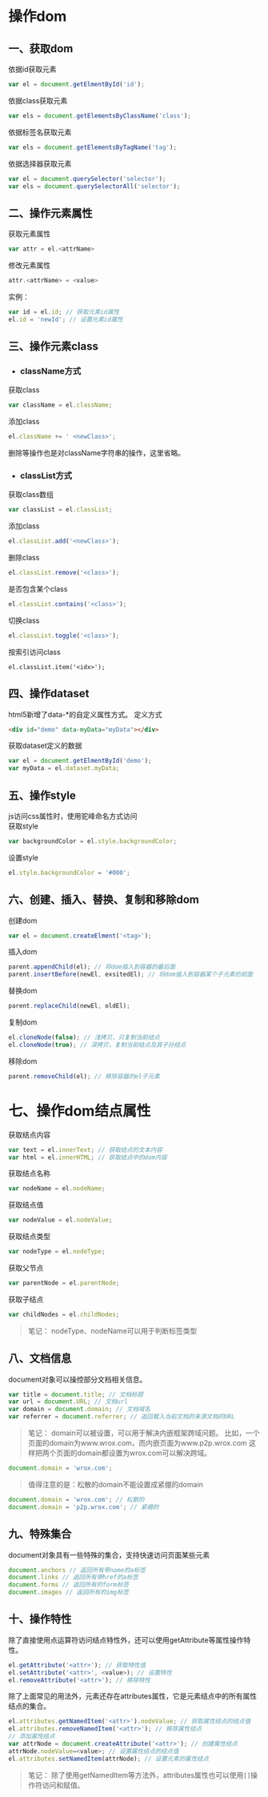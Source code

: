 # 操作dom

## 一、获取dom
依据id获取元素
```js
var el = document.getElmentById('id');
```
依据class获取元素
```js
var els = document.getElementsByClassName('class');
```
依据标签名获取元素
```js
var els = document.getElementsByTagName('tag');
```
依据选择器获取元素
```js
var el = document.querySelector('selector');
var els = document.querySelectorAll('selector');
```

## 二、操作元素属性
获取元素属性
```js
var attr = el.<attrName>
```
修改元素属性
```js
attr.<attrName> = <value>
```
实例：
```js
var id = el.id; // 获取元素id属性
el.id = 'newId'; // 设置元素id属性
```

## 三、操作元素class
* ### className方式
获取class
```js
var className = el.className;
```
添加class
```js
el.className += ' <newClass>';
```
删除等操作也是对className字符串的操作，这里省略。
* ### classList方式
获取class数组
```js
var classList = el.classList;
```
添加class
```js
el.classList.add('<newClass>');
```
删除class
```js
el.classList.remove('<class>');
```
是否包含某个class
```js
el.classList.contains('<class>');
```
切换class
```js
el.classList.toggle('<class>');
```
按索引访问class
```
el.classList.item('<idx>');
```
## 四、操作dataset
html5新增了data-*的自定义属性方式。
定义方式
```html
<div id="demo" data-myData="myData"></div>
```
获取dataset定义的数据
```js
var el = document.getElmentById('demo');
var myData = el.dataset.myData;
```
## 五、操作style
js访问css属性时，使用驼峰命名方式访问<br />
获取style
```js
var backgroundColor = el.style.backgroundColor;
```
设置style
```js
el.style.backgroundColor = '#000';
```
## 六、创建、插入、替换、复制和移除dom
创建dom
```js
var el = document.createElment('<tag>');
```
插入dom
```js
parent.appendChild(el); // 将dom插入到容器的最后面
parent.insertBefore(newEl, exsitedEl); // 将dom插入到容器某个子元素的前面
```
替换dom
```js
parent.replaceChild(newEl, oldEl);
```
复制dom
```js
el.cloneNode(false); // 浅拷贝，只复制当前结点
el.cloneNode(true); // 深拷贝，复制当前结点及其子孙结点
```
移除dom
```js
parent.removeChild(el); // 移除容器的el子元素
```
# 七、操作dom结点属性
获取结点内容
```js
var text = el.innerText; // 获取结点的文本内容
var html = el.innerHTML; // 获取结点中的dom内容
```
获取结点名称
```js
var nodeName = el.nodeName;
```
获取结点值
```js
var nodeValue = el.nodeValue;
```
获取结点类型
```js
var nodeType = el.nodeType;
```
获取父节点
```js
var parentNode = el.parentNode;
```
获取子结点
```js
var childNodes = el.childNodes;
```
> 笔记：
> nodeType、nodeName可以用于判断标签类型

## 八、文档信息
document对象可以操控部分文档相关信息。
```js
var title = document.title; // 文档标题
var url = document.URL; // 文档url
var domain = document.domain; // 文档域名
var referrer = document.referrer; // 返回载入当前文档的来源文档的URL
```
> 笔记：
> domain可以被设置，可以用于解决内嵌框架跨域问题。
> 比如，一个页面的domain为www.wrox.com，而内嵌页面为www.p2p.wrox.com
这样把两个页面的domain都设置为wrox.com可以解决跨域。
```js
document.domain = 'wrox.com';
```
> 值得注意的是：松散的domain不能设置成紧绷的domain
```js
document.domain = 'wrox.com'; // 松散的
document.domain = 'p2p.wrox.com'; // 紧绷的
```

## 九、特殊集合
document对象具有一些特殊的集合，支持快速访问页面某些元素
```js
document.anchors // 返回所有带name的a标签
document.links // 返回所有带href的a标签
document.forms // 返回所有的form标签
document.images // 返回所有的img标签 
```

## 十、操作特性
除了直接使用点运算符访问结点特性外，还可以使用getAttribute等属性操作特性。
```js
el.getAttribute('<attr>'); // 获取特性值
el.setAttribute('<attr>', <value>); // 设置特性
el.removeAttribute('<attr>'); // 移除特性 
```
除了上面常见的用法外，元素还存在attributes属性，它是元素结点中的所有属性结点的集合。
```js
el.attributes.getNamedItem('<attr>').nodeValue; // 获取属性结点的结点值
el.attributes.removeNamedItem('<attr>'); // 移除属性结点
// 添加属性结点
var attrNode = document.createAttribute('<attr>'); // 创建属性结点
attrNode.nodeValue=<value>; // 设置属性结点的结点值 
el.attributes.setNamedItem(attrNode); // 设置元素的属性结点
```
> 笔记：
> 除了使用getNamedItem等方法外，attributes属性也可以使用`[]`操作符访问和赋值。